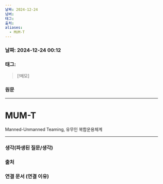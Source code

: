 ```yaml
---
날짜: 2024-12-24
넘버: 
태그: 
출처: 
aliases:
  - MUM-T
---
```

### 날짜:  2024-12-24 00:12

### 태그:

>[!메모]
>

### 원문
---
# MUM-T
Manned-Unmanned Teaming, 유무인 복합운용체계

---
### 생각(파생된 질문/생각)

### 출처

### 연결 문서 (연결 이유)
